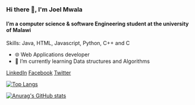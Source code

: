 ### Hi there 👋, I'm Joel Mwala
#### I’m a computer science & software Engineering student at the university of Malawi

Skills: Java, HTML, Javascript, Python, C++ and C

- 🌐 Web Applications developer
- 🌱 I’m currently learning Data structures and Algorithms 

[LinkedIn](https://www.linkedin.com/in/https://www.linkedin.com/in/kazoomarc//) 
[Facebook](https://www.facebook.com/https://www.facebook.com/Kazoomarc) 
[Twitter](https://twitter.com/https://twitter.com/joelmwala7) 

[![Top Langs](https://github-readme-stats.vercel.app/api/top-langs/?username=kazoomarc)](https://github.com/anuraghazra/github-readme-stats)


[![Anurag's GitHub stats](https://github-readme-stats.vercel.app/api?username=kazoomarc)](https://github.com/anuraghazra/github-readme-stats)
<!---
kazoomarc/kazoomarc is a ✨ special ✨ repository because its `README.md` (this file) appears on your GitHub profile.
You can click the Preview link to take a look at your changes.
--->
